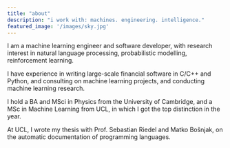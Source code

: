 ```yaml
---
title: "about"
description: "i work with: machines. engineering. intelligence."
featured_image: '/images/sky.jpg'
---
```


I am a machine learning engineer and software developer, with research interest in natural language processing, probabilistic modelling, reinforcement learning.

I have experience in writing large-scale financial software in C/C++ and Python, and consulting on  machine learning projects, and conducting machine learning research. 

I hold a BA and MSci in Physics from the University of Cambridge, and a MSc in Machine Learning from UCL, in which I got the top distinction in the year. 

At UCL, I wrote my thesis with Prof. Sebastian Riedel and Matko Bošnjak, on the automatic documentation of programming languages.

<!-- 
**work** 

* machine learning engineer @ Prowler.io
* senior consultant @ Recognitive.ai
* freelance consultant @ IDEO
* financial software developer @ Bloomberg LP

**education**

* machine learning msc @ University College London
* rc alum @ The Recurse Centre
* physics msci & ba @ Cambridge University


**projects**

most of my paid work is not open source. however there are a number of projects i am particularly proud of. you can see them here. if you're interested in a project or working with me, drop me an email. -->